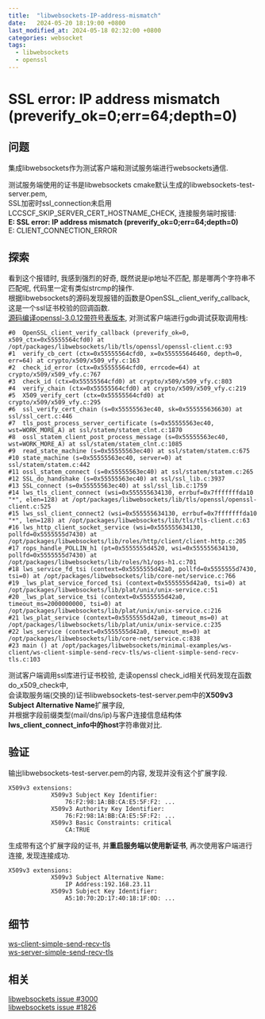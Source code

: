 ```yaml
---
title:  "libwebsockets-IP-address-mismatch"
date:   2024-05-20 18:19:00 +0800
last_modified_at: 2024-05-18 02:32:00 +0800
categories: websocket
tags:
  - libwebsockets
  - openssl
---
```


# SSL error: IP address mismatch (preverify_ok=0;err=64;depth=0)  


## 问题  
集成libwebsockets作为测试客户端和测试服务端进行websockets通信.  

测试服务端使用的证书是libwebsockets cmake默认生成的libwebsockets-test-server.pem,  
SSL加密时ssl_connection未启用LCCSCF_SKIP_SERVER_CERT_HOSTNAME_CHECK, 连接服务端时报错:  
**E: SSL error: IP address mismatch (preverify_ok=0;err=64;depth=0)**  
E: CLIENT_CONNECTION_ERROR  


## 探索
看到这个报错时, 我感到强烈的好奇, 既然说是ip地址不匹配, 那是哪两个字符串不匹配呢, 代码里一定有类似strcmp的操作.  
根据libwebsockets的源码发现报错的函数是OpenSSL_client_verify_callback, 这是一个ssl证书校验的回调函数.  
[源码编译openssl-3.0.12带符号表版本](https://zzblydia.github.io/myBlog/openssl/openssl-build-install/), 对测试客户端进行gdb调试获取调用栈:  
```
#0  OpenSSL_client_verify_callback (preverify_ok=0, x509_ctx=0x55555564cfd0) at /opt/packages/libwebsockets/lib/tls/openssl/openssl-client.c:93
#1  verify_cb_cert (ctx=0x55555564cfd0, x=0x555555646460, depth=0, err=64) at crypto/x509/x509_vfy.c:163
#2  check_id_error (ctx=0x55555564cfd0, errcode=64) at crypto/x509/x509_vfy.c:767
#3  check_id (ctx=0x55555564cfd0) at crypto/x509/x509_vfy.c:803
#4  verify_chain (ctx=0x55555564cfd0) at crypto/x509/x509_vfy.c:219
#5  X509_verify_cert (ctx=0x55555564cfd0) at crypto/x509/x509_vfy.c:295
#6  ssl_verify_cert_chain (s=0x55555563ec40, sk=0x555555636630) at ssl/ssl_cert.c:446
#7  tls_post_process_server_certificate (s=0x55555563ec40, wst=WORK_MORE_A) at ssl/statem/statem_clnt.c:1870
#8  ossl_statem_client_post_process_message (s=0x55555563ec40, wst=WORK_MORE_A) at ssl/statem/statem_clnt.c:1085
#9  read_state_machine (s=0x55555563ec40) at ssl/statem/statem.c:675
#10 state_machine (s=0x55555563ec40, server=0) at ssl/statem/statem.c:442
#11 ossl_statem_connect (s=0x55555563ec40) at ssl/statem/statem.c:265
#12 SSL_do_handshake (s=0x55555563ec40) at ssl/ssl_lib.c:3937
#13 SSL_connect (s=0x55555563ec40) at ssl/ssl_lib.c:1759
#14 lws_tls_client_connect (wsi=0x555555634130, errbuf=0x7fffffffda10 "*", elen=128) at /opt/packages/libwebsockets/lib/tls/openssl/openssl-client.c:525
#15 lws_ssl_client_connect2 (wsi=0x555555634130, errbuf=0x7fffffffda10 "*", len=128) at /opt/packages/libwebsockets/lib/tls/tls-client.c:63
#16 lws_http_client_socket_service (wsi=0x555555634130, pollfd=0x5555555d7430) at /opt/packages/libwebsockets/lib/roles/http/client/client-http.c:205
#17 rops_handle_POLLIN_h1 (pt=0x5555555d4520, wsi=0x555555634130, pollfd=0x5555555d7430) at /opt/packages/libwebsockets/lib/roles/h1/ops-h1.c:701
#18 lws_service_fd_tsi (context=0x5555555d42a0, pollfd=0x5555555d7430, tsi=0) at /opt/packages/libwebsockets/lib/core-net/service.c:766
#19 _lws_plat_service_forced_tsi (context=0x5555555d42a0, tsi=0) at /opt/packages/libwebsockets/lib/plat/unix/unix-service.c:51
#20 _lws_plat_service_tsi (context=0x5555555d42a0, timeout_ms=2000000000, tsi=0) at /opt/packages/libwebsockets/lib/plat/unix/unix-service.c:216
#21 lws_plat_service (context=0x5555555d42a0, timeout_ms=0) at /opt/packages/libwebsockets/lib/plat/unix/unix-service.c:235
#22 lws_service (context=0x5555555d42a0, timeout_ms=0) at /opt/packages/libwebsockets/lib/core-net/service.c:838
#23 main () at /opt/packages/libwebsockets/minimal-examples/ws-client/ws-client-simple-send-recv-tls/ws-client-simple-send-recv-tls.c:103
```
测试客户端调用ssl库进行证书校验, 走读openssl check_id相关代码发现在函数do_x509_check中,  
会读取服务端(交换的)证书libwebsockets-test-server.pem中的**X509v3 Subject Alternative Name**扩展字段,  
并根据字段前缀类型(mail/dns/ip)与客户连接信息结构体**lws_client_connect_info中的host**字符串做对比.  


## 验证  
输出libwebsockets-test-server.pem的内容, 发现并没有这个扩展字段.  
```
X509v3 extensions:
            X509v3 Subject Key Identifier: 
                76:F2:98:1A:BB:CA:E5:5F:F2: ...
            X509v3 Authority Key Identifier: 
                76:F2:98:1A:BB:CA:E5:5F:F2: ...
            X509v3 Basic Constraints: critical
                CA:TRUE
```

生成带有这个扩展字段的证书, 并**重启服务端以使用新证书**, 再次使用客户端进行连接, 发现连接成功.  
```
X509v3 extensions:
            X509v3 Subject Alternative Name: 
                IP Address:192.168.23.11
            X509v3 Subject Key Identifier: 
                A5:10:70:2D:17:40:18:1F:0D: ...
```


## 细节  
[ws-client-simple-send-recv-tls](https://github.com/zzblydia/libwebsockets/tree/v4.3-stable/minimal-examples/ws-client/ws-client-simple-send-recv-tls)  
[ws-server-simple-send-recv-tls](https://github.com/zzblydia/libwebsockets/tree/v4.3-stable/minimal-examples/ws-server/ws-server-simple-send-recv-tls)  


## 相关  
[libwebsockets issue #3000](https://github.com/warmcat/libwebsockets/issues/3000)  
[libwebsockets issue #1826](https://github.com/warmcat/libwebsockets/issues/1826)  